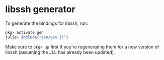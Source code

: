 # libssh generator

To generate the bindings for libssh, run:
```julia
pkg> activate gen
julia> include("gen/gen.jl")
```

Make sure to `pkg> up` first if you're regenerating them for a new version of
libssh (assuming the JLL has already been updated).
